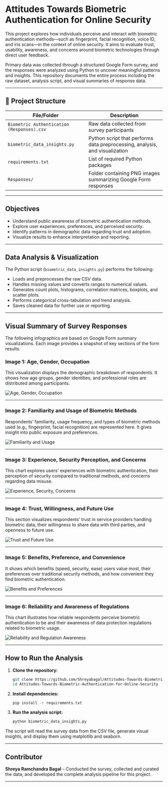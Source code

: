 
# Attitudes Towards Biometric Authentication for Online Security

This project explores how individuals perceive and interact with biometric authentication methods—such as fingerprint, facial recognition, voice ID, and iris scans—in the context of online security. It aims to evaluate trust, usability, awareness, and concerns around biometric technologies through direct user feedback.

Primary data was collected through a structured Google Form survey, and the responses were analyzed using Python to uncover meaningful patterns and insights. This repository documents the entire process including the raw dataset, analysis script, and visual summaries of response data.

---

## 📁 Project Structure

| File/Folder                             | Description                                                                 |
|----------------------------------------|-----------------------------------------------------------------------------|
| `Biometric Authentication (Responses).csv` | Raw data collected from survey participants                                |
| `biometric_data_insights.py`           | Python script that performs data preprocessing, analysis, and visualization |
| `requirements.txt`                     | List of required Python packages                                            |
| `Responses/`                           | Folder containing PNG images summarizing Google Form responses              |

---

## Objectives

- Understand public awareness of biometric authentication methods.
- Explore user experiences, preferences, and perceived security.
- Identify patterns in demographic data regarding trust and adoption.
- Visualize results to enhance interpretation and reporting.

---

## Data Analysis & Visualization

The Python script (`biometric_data_insights.py`) performs the following:

- Loads and preprocesses the raw CSV data.
- Handles missing values and converts ranges to numerical values.
- Generates count plots, histograms, correlation matrices, boxplots, and scatter plots.
- Performs categorical cross-tabulation and trend analysis.
- Saves cleaned data for further use or reporting.

---

##  Visual Summary of Survey Responses

The following infographics are based on Google Form summary visualizations. Each image provides a snapshot of key sections of the form results.

###  Image 1: Age, Gender, Occupation
This visualization displays the demographic breakdown of respondents. It shows how age groups, gender identities, and professional roles are distributed among participants.

![Age, Gender, Occupation](Responses/Image1.png)

---

###  Image 2: Familiarity and Usage of Biometric Methods
Respondents’ familiarity, usage frequency, and types of biometric methods used (e.g., fingerprint, facial recognition) are represented here. It gives insight into public exposure and preferences.

![Familiarity and Usage](Responses/Image2.png)

---

###  Image 3: Experience, Security Perception, and Concerns
This chart explores users' experiences with biometric authentication, their perception of security compared to traditional methods, and concerns regarding data misuse.

![Experience, Security, Concerns](Responses/Image3.png)

---

###  Image 4: Trust, Willingness, and Future Use
This section visualizes respondents’ trust in service providers handling biometric data, their willingness to share data with third parties, and openness to future use.

![Trust and Future Use](Responses/Image4.png)

---

###  Image 5: Benefits, Preference, and Convenience
It shows which benefits (speed, security, ease) users value most, their preferences over traditional security methods, and how convenient they find biometric authentication.

![Benefits and Preferences](Responses/Image5.png)

---

###  Image 6: Reliability and Awareness of Regulations
This chart illustrates how reliable respondents perceive biometric authentication to be and their awareness of data protection regulations related to biometric usage.

![Reliability and Regulation Awareness](Responses/Image6.png)

---

##  How to Run the Analysis

1. **Clone the repository:**
   ```bash
   git clone https://github.com/Shreyabagal/Attitudes-Towards-Biometric-Authentication-for-Online-Security.git
   cd Attitudes-Towards-Biometric-Authentication-for-Online-Security
   ```

2. **Install dependencies:**
   ```bash
   pip install -r requirements.txt
   ```

3. **Run the analysis script:**
   ```bash
   python biometric_data_insights.py
   ```

The script will read the survey data from the CSV file, generate visual insights, and display them using matplotlib and seaborn.

---

##  Contributor

**Shreya Ramchandra Bagal** – Conducted the survey, collected and curated the data, and developed the complete analysis pipeline for this project.

---
